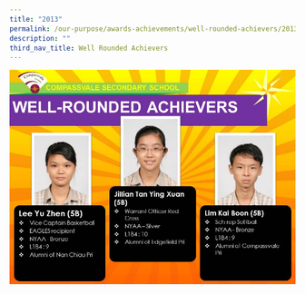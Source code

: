 ```yaml
---
title: "2013"
permalink: /our-purpose/awards-achievements/well-rounded-achievers/2013/
description: ""
third_nav_title: Well Rounded Achievers
---
```

![](/images/Achievers%20(2013)a.jpg)